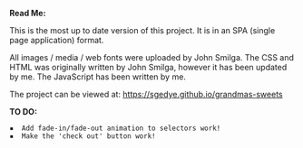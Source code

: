 
**Read Me:**

This is the most up to date version of this project. It is in an SPA (single page application) format.

All images / media / web fonts were uploaded by John Smilga.
The CSS and HTML was originally written by John Smilga, however it has been updated by me.
The JavaScript has been written by me.

The project can be viewed at: https://sgedye.github.io/grandmas-sweets

**TO DO:**

	▪  Add fade-in/fade-out animation to selectors work!
	▪  Make the 'check out' button work!
